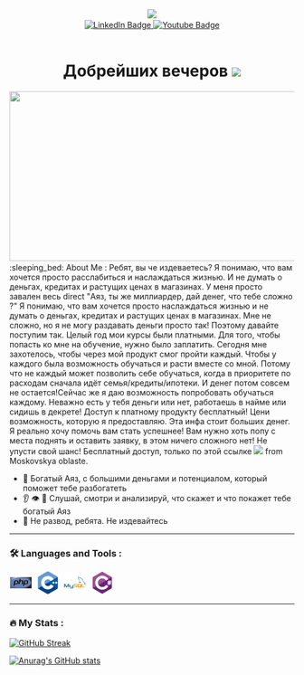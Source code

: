<div id="header" align="center">
  <img src="https://psv4.userapi.com/c237031/u312110698/docs/d36/57be034ac0e9/krol.gif?extra=OZAJLu-15A-3FIrLhEurn640kCxg9PFfQAxekJfDVN7hY2fGB_SVXiuqpSVUe5j7Acxv245NFrNol36WqvYaPZ9NWlFOPfTJBASDFCRRPaUO0JT-Q_WVotABhQFMiBtYd06gmmkyUghdTCbWXKW32Mky" width="100"/>
</div>


<div id="badges" align="center">
  <a href="https://vk.com/al_im.php?sel=c5">
    <img src="https://img.shields.io/badge/Вконтакте-blue?style=for-the-badge&logo=vk&logoColor=white" alt="LinkedIn Badge"/>
  </a>
  <a href="https://t.me/x12947">
    <img src="https://img.shields.io/badge/Telegram-green?style=for-the-badge&logo=telegram&logoColor=white" alt="Youtube Badge"/>
  </a>
</div>
<div id="viewprof" align="center">
  <img src="https://komarev.com/ghpvc/?username=vlukert&style=flat-square&color=blue" alt=""/>
</div>
<div id="heythere" align="center">
  <h1>
  Добрейших вечеров
  <img src="https://media.giphy.com/media/hvRJCLFzcasrR4ia7z/giphy.gif" width="30px"/>
</h1>
</div>
<div align="center">
  <img src="https://psv4.userapi.com/c520036/u307928747/docs/d24/56cfed483f89/PYaTNITsA.gif?extra=CltADD1jjFrbOhgKCHav_aCihb9z4pSPIhPtkmKUbFFf1lljXDVmSpkwpZMg6l5EibQsouq04Ane_rJiewpHTUAHZUjC4G3Xnp_dsYK9C9mPMvWUFEK3Avijq3XgJJqEmzFqD6a2r-j3vrwkzuW42kht" width="600" height="300"/>
</div>
:sleeping_bed: About Me :
Ребят, вы че издеваетесь? Я понимаю, что вам хочется просто расслабиться и наслаждаться жизнью. И не думать о деньгах, кредитах и растущих ценах в магазинах.
У меня просто завален весь direct "Аяз, ты же миллиардер, дай денег, что тебе сложно ?" Я понимаю, что вам хочется просто наслаждаться жизнью и не думать о деньгах, кредитах и растущих ценах в магазинах. Мне не сложно, но я не могу раздавать деньги просто так! Поэтому давайте поступим так. Целый год мои курсы были платными. Для того, чтобы попасть ко мне на обучение, нужно было заплатить. Сегодня мне захотелось, чтобы через мой продукт смог пройти каждый. Чтобы у каждого была возможность обучаться и расти вместе со мной. Потому что не каждый может позволить себе обучаться, когда в приоритете по расходам сначала идёт семья/кредиты/ипотеки.
И денег потом совсем не остается!Сейчас же я даю возможность попробовать обучаться каждому. Неважно есть у тебя деньги или нет, работаешь в найме или сидишь в декрете!
Доступ к платному продукту бесплатный! Цени возможность, которую я предоставляю. Эта инфа стоит больших денег. Я реально хочу помочь вам стать успешнее!
Вам нужно хоть попу с места поднять и оставить заявку, в этом ничего сложного нет!
Не упусти свой шанс! Бесплатный доступ, только по этой ссылке <img src="https://psv4.userapi.com/c236331/u439181908/docs/d21/c549287b84d0/1664014354378.gif?extra=7toayrMPWd0CMtGw1TVyvI3VyUoFBiegdmD7PwMN9WPohtipusw-HyO8IM6ZaGDLaBE19wFfXd2eEdFQuPztoY3fhMGwElY14b8LGFNx-TiisIoIhazF9SFumfIMy1l8EM9oTb_f_fXOARcIKhKtwPTN" width="30"> from Moskovskya oblaste.

- :angel: Богатый Аяз, с большими деньгами и потенциалом, который поможет тебе разбогатеть 
- :ear: :eye: :brain: Слушай, смотри и анализируй, что скажет и что покажет тебе богатый Аяз
- :clown_face:  Не развод, ребята. Не издевайтесь 
---
### :hammer_and_wrench: Languages and Tools :
<div>
  <img src=https://raw.githubusercontent.com/devicons/devicon/1119b9f84c0290e0f0b38982099a2bd027a48bf1/icons/php/php-original.svg title="PHP" alt="PHP" width="40" height="40"/>&nbsp;
  <img src="https://raw.githubusercontent.com/devicons/devicon/1119b9f84c0290e0f0b38982099a2bd027a48bf1/icons/cplusplus/cplusplus-original.svg" title="C++" alt="C++" width="40" height="40"/>&nbsp;
  <img src="https://github.com/devicons/devicon/blob/master/icons/mysql/mysql-original-wordmark.svg" title="MySQL"  alt="MySQL" width="40" height="40"/>&nbsp;
  <img src="https://raw.githubusercontent.com/devicons/devicon/1119b9f84c0290e0f0b38982099a2bd027a48bf1/icons/csharp/csharp-original.svg" title="C#" alt="C#" width="40" height="40"/>&nbsp;
</div>

---

### 🔥 My Stats :

[![GitHub Streak](http://github-readme-streak-stats.herokuapp.com?user=Vlukert&theme=neon-dark&hide_border=true&border_radius=45&locale=ru)](https://git.io/streak-stats)

[![Anurag's GitHub stats](https://github-readme-stats.vercel.app/api?username=Vlukert&theme=dark&locale=ru)](https://github.com/rompersStomper/github-readme-stats)



